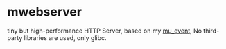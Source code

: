# mwebserver
tiny but high-performance HTTP Server, based on my [mu_event](https://github.com/shonm520/mu_event), No third-party libraries are used, only glibc.
